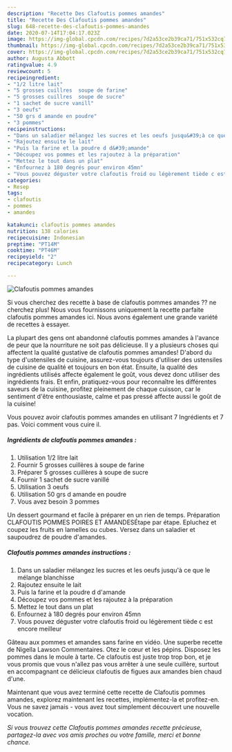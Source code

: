 ```yaml
---
description: "Recette Des Clafoutis pommes amandes"
title: "Recette Des Clafoutis pommes amandes"
slug: 648-recette-des-clafoutis-pommes-amandes
date: 2020-07-14T17:04:17.023Z
image: https://img-global.cpcdn.com/recipes/7d2a53ce2b39ca71/751x532cq70/clafoutis-pommes-amandes-photo-principale-de-la-recette.jpg
thumbnail: https://img-global.cpcdn.com/recipes/7d2a53ce2b39ca71/751x532cq70/clafoutis-pommes-amandes-photo-principale-de-la-recette.jpg
cover: https://img-global.cpcdn.com/recipes/7d2a53ce2b39ca71/751x532cq70/clafoutis-pommes-amandes-photo-principale-de-la-recette.jpg
author: Augusta Abbott
ratingvalue: 4.9
reviewcount: 5
recipeingredient:
- "1/2 litre lait"
- "5 grosses cuillres  soupe de farine"
- "5 grosses cuillres  soupe de sucre"
- "1 sachet de sucre vanill"
- "3 oeufs"
- "50 grs d amande en poudre"
- "3 pommes"
recipeinstructions:
- "Dans un saladier mélangez les sucres et les oeufs jusqu&#39;à ce que le mélange blanchisse"
- "Rajoutez ensuite le lait"
- "Puis la farine et la poudre d d&#39;amande"
- "Découpez vos pommes et les rajoutez à la préparation"
- "Mettez le tout dans un plat"
- "Enfournez à 180 degrés pour environ 45mn"
- "Vous pouvez déguster votre clafoutis froid ou légèrement tiède c est encore meilleur"
categories:
- Resep
tags:
- clafoutis
- pommes
- amandes

katakunci: clafoutis pommes amandes 
nutrition: 138 calories
recipecuisine: Indonesian
preptime: "PT14M"
cooktime: "PT46M"
recipeyield: "2"
recipecategory: Lunch

---
```



![Clafoutis pommes amandes](https://img-global.cpcdn.com/recipes/7d2a53ce2b39ca71/751x532cq70/clafoutis-pommes-amandes-photo-principale-de-la-recette.jpg)

Si vous cherchez des recette à base de clafoutis pommes amandes ?? ne cherchez plus! Nous vous fournissons uniquement la recette parfaite clafoutis pommes amandes ici. Nous avons également une grande variété de recettes à essayer.

La plupart des gens ont abandonné clafoutis pommes amandes à l'avance de peur que la nourriture ne soit pas délicieuse. Il y a plusieurs choses qui affectent la qualité gustative de clafoutis pommes amandes! D'abord du type d'ustensiles de cuisine, assurez-vous toujours d'utiliser des ustensiles de cuisine de qualité et toujours en bon état. Ensuite, la qualité des ingrédients utilisés affecte également le goût, vous devez donc utiliser des ingrédients frais. Et enfin, pratiquez-vous pour reconnaître les différentes saveurs de la cuisine, profitez pleinement de chaque cuisson, car le sentiment d'être enthousiaste, calme et pas pressé affecte aussi le goût de la cuisine!

<!--inarticleads1-->

Vous pouvez avoir clafoutis pommes amandes en utilisant 7 Ingrédients et 7 pas. Voici comment vous cuire il.

##### Ingrédients de clafoutis pommes amandes :

1. Utilisation 1/2 litre lait
1. Fournir 5 grosses cuillères à soupe de farine
1. Préparer 5 grosses cuillères à soupe de sucre
1. Fournir 1 sachet de sucre vanillé
1. Utilisation 3 oeufs
1. Utilisation 50 grs d amande en poudre
1. Vous avez besoin 3 pommes


Un dessert gourmand et facile à préparer en un rien de temps. Préparation CLAFOUTIS POMMES POIRES ET AMANDESÉtape par étape. Epluchez et coupez les fruits en lamelles ou cubes. Versez dans un saladier et saupoudrez de poudre d&#39;amandes. 

<!--inarticleads2-->

##### Clafoutis pommes amandes instructions :

1. Dans un saladier mélangez les sucres et les oeufs jusqu&#39;à ce que le mélange blanchisse
1. Rajoutez ensuite le lait
1. Puis la farine et la poudre d d&#39;amande
1. Découpez vos pommes et les rajoutez à la préparation
1. Mettez le tout dans un plat
1. Enfournez à 180 degrés pour environ 45mn
1. Vous pouvez déguster votre clafoutis froid ou légèrement tiède c est encore meilleur


Gâteau aux pommes et amandes sans farine en vidéo. Une superbe recette de Nigella Lawson Commentaires. Otez le cœur et les pépins. Disposez les pommes dans le moule à tarte. Ce clafoutis est juste trop trop bon, et je vous promis que vous n&#39;allez pas vous arrêter à une seule cuillère, surtout en accompagnant ce délicieux clafoutis de figues aux amandes bien chaud d&#39;une. 

<!--inarticleads1-->

<p>
Maintenant que vous avez terminé cette recette de Clafoutis pommes amandes, explorez maintenant les recettes, implémentez-la et profitez-en. Vous ne savez jamais - vous avez tout simplement découvert une nouvelle vocation.
</p>

<p>
<i>Si vous trouvez cette Clafoutis pommes amandes recette précieuse, partagez-la avec vos amis proches ou votre famille, merci et bonne chance.</i>
</p>
